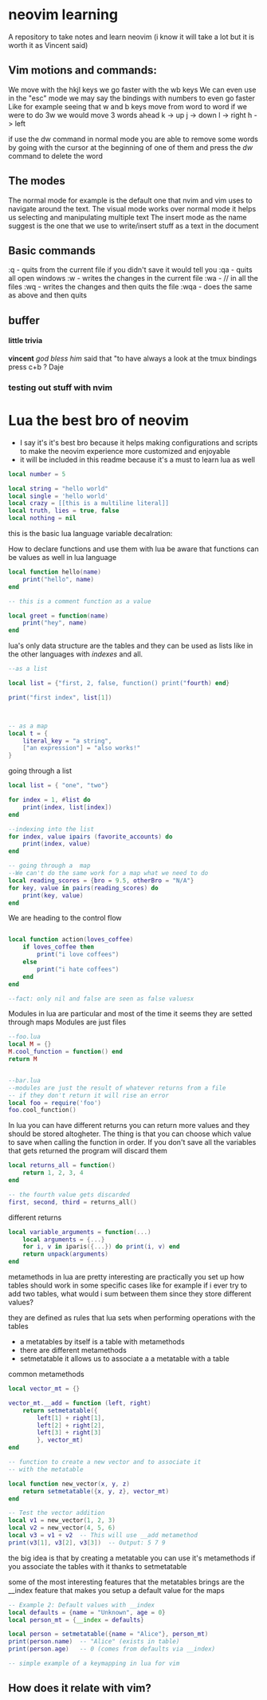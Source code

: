 # neovim learning
A repository to take notes and learn neovim (i know it will take a lot but it is worth it as Vincent said)

## Vim motions and commands:
We move with the hkjl keys we go faster with the wb keys
We can even use in the "esc" mode we may say the bindings with numbers to even go faster
Like for example seeing that w and b keys move from word to word if we were to do 3w we would move 3 words ahead
k -> up
j -> down
l -> right
h -> left

if use the dw command in normal mode you are able to remove some words by going with the cursor at the beginning of one of them and press the *dw* command to delete the word


## The modes
The normal mode for example is the default one that nvim and vim uses to navigate around the text.
The visual mode works over normal mode it helps us selecting and manipulating multiple text
The insert mode as the name suggest is the one that we use to write/insert stuff as a text in the document

## Basic commands
:q - quits from the current file if you didn't save it would tell you
:qa - quits all open windows
:w - writes the changes in the current file
:wa - // in all the files
:wq - writes the changes and then quits the file
:wqa - does the same as above and then quits

## buffer

#### little trivia
**vincent** _god bless him_ said that "to have always a look at the tmux bindings press c+b ? Daje
### testing out stuff with nvim


# Lua the best bro of neovim
- I say it's it's best bro because it helps making configurations and scripts to make the neovim experience more customized and enjoyable
- it will be included in this readme because it's a must to learn lua as well

```lua
local number = 5

local string = "hello world"
local single = 'hello world'
local crazy = [[this is a multiline literal]]
local truth, lies = true, false
local nothing = nil

```

this is the basic lua language variable decalration:

How to declare functions and use them with lua
be aware that functions can be values as well in lua language
```lua
local function hello(name)
    print("hello", name)
end

-- this is a comment function as a value

local greet = function(name)
    print("hey", name)
end

```

lua's only data structure are the tables and they can be used as lists like in the other languages with *indexes* and all.

```lua
--as a list

local list = {"first, 2, false, function() print("fourth) end}

print("first index", list[1])



-- as a map
local t = {
    literal_key = "a string",
    ["an expression"] = "also works!"
}
```

going through a list
```lua
local list = { "one", "two"}

for index = 1, #list do
    print(index, list[index])
end

--indexing into the list
for index, value ipairs (favorite_accounts) do
    print(index, value)
end

-- going through a  map
--We can't do the same work for a map what we need to do
local reading_scores = {bro = 9.5, otherBro = "N/A"}
for key, value in pairs(reading_scores) do
    print(key, value)
end
```

We are heading to the control flow
```lua

local function action(loves_coffee)
    if loves_coffee then
        print("i love coffees")
    else
        print("i hate coffees")
    end
end

--fact: only nil and false are seen as false valuesx
```

Modules in lua are particular and most of the time it seems they are setted through maps
Modules are just files
```lua
--foo.lua
local M = {}
M.cool_function = function() end
return M


--bar.lua
--modules are just the result of whatever returns from a file
-- if they don't return it will rise an error
local foo = require('foo')
foo.cool_function()

```

In lua you can have different returns you can return more values and they should be stored altogheter.
The thing is that you can choose which value to save when calling the function in order.
If you don't save all the variables that gets returned the program will discard them
```lua
local returns_all = function()
    return 1, 2, 3, 4
end

-- the fourth value gets discarded
first, second, third = returns_all()

```


different returns
```lua
local variable_arguments = function(...)
    local arguments = {...}
    for i, v in iparis({...}) do print(i, v) end
    return unpack(arguments)
end
```


metamethods in lua are pretty interesting are practically you set up how tables should work in some specific cases like for example if i ever try to add two tables, what would i sum between them since they store different values?


they are defined as rules that lua sets when performing operations with the tables

- a metatables by itself is a table with metamethods
- there are different metamethods
- setmetatable it allows us to associate a a metatable with a table


common metamethods
```lua
local vector_mt = {}

vector_mt.__add = function (left, right)
    return setmetatable({
        left[1] + right[1],
        left[2] + right[2],
        left[3] + right[3]
        }, vector_mt)
end

-- function to create a new vector and to associate it
-- with the metatable

local function new_vector(x, y, z)
    return setmetatable({x, y, z}, vector_mt)
end

-- Test the vector addition
local v1 = new_vector(1, 2, 3)
local v2 = new_vector(4, 5, 6)
local v3 = v1 + v2  -- This will use __add metamethod
print(v3[1], v3[2], v3[3])  -- Output: 5 7 9
```

the big idea is that by creating a metatable you can use it's metamethods if you associate the tables with it thanks to setmetatable

some of the most interesting features that the metatables brings are the __index feature that makes you setup a default value for the maps

```lua
-- Example 2: Default values with __index
local defaults = {name = "Unknown", age = 0}
local person_mt = {__index = defaults}

local person = setmetatable({name = "Alice"}, person_mt)
print(person.name)  -- "Alice" (exists in table)
print(person.age)   -- 0 (comes from defaults via __index)
```


```lua
-- simple example of a keymapping in lua for vim
```

## How does it relate with vim?

